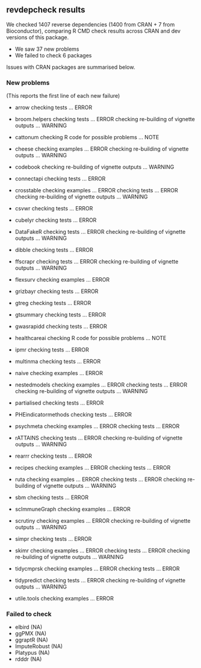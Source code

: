 ## revdepcheck results

We checked 1407 reverse dependencies (1400 from CRAN + 7 from Bioconductor), comparing R CMD check results across CRAN and dev versions of this package.

 * We saw 37 new problems
 * We failed to check 6 packages

Issues with CRAN packages are summarised below.

### New problems
(This reports the first line of each new failure)

* arrow
  checking tests ... ERROR

* broom.helpers
  checking tests ... ERROR
  checking re-building of vignette outputs ... WARNING

* cattonum
  checking R code for possible problems ... NOTE

* cheese
  checking examples ... ERROR
  checking re-building of vignette outputs ... WARNING

* codebook
  checking re-building of vignette outputs ... WARNING

* connectapi
  checking tests ... ERROR

* crosstable
  checking examples ... ERROR
  checking tests ... ERROR
  checking re-building of vignette outputs ... WARNING

* csvwr
  checking tests ... ERROR

* cubelyr
  checking tests ... ERROR

* DataFakeR
  checking tests ... ERROR
  checking re-building of vignette outputs ... WARNING

* dibble
  checking tests ... ERROR

* ffscrapr
  checking tests ... ERROR
  checking re-building of vignette outputs ... WARNING

* flexsurv
  checking examples ... ERROR

* grizbayr
  checking tests ... ERROR

* gtreg
  checking tests ... ERROR

* gtsummary
  checking tests ... ERROR

* gwasrapidd
  checking tests ... ERROR

* healthcareai
  checking R code for possible problems ... NOTE

* ipmr
  checking tests ... ERROR

* multinma
  checking tests ... ERROR

* naive
  checking examples ... ERROR

* nestedmodels
  checking examples ... ERROR
  checking tests ... ERROR
  checking re-building of vignette outputs ... WARNING

* partialised
  checking tests ... ERROR

* PHEindicatormethods
  checking tests ... ERROR

* psychmeta
  checking examples ... ERROR
  checking tests ... ERROR

* rATTAINS
  checking tests ... ERROR
  checking re-building of vignette outputs ... WARNING

* rearrr
  checking tests ... ERROR

* recipes
  checking examples ... ERROR
  checking tests ... ERROR

* ruta
  checking examples ... ERROR
  checking tests ... ERROR
  checking re-building of vignette outputs ... WARNING

* sbm
  checking tests ... ERROR

* scImmuneGraph
  checking examples ... ERROR

* scrutiny
  checking examples ... ERROR
  checking re-building of vignette outputs ... WARNING

* simpr
  checking tests ... ERROR

* skimr
  checking examples ... ERROR
  checking tests ... ERROR
  checking re-building of vignette outputs ... WARNING

* tidycmprsk
  checking examples ... ERROR
  checking tests ... ERROR

* tidypredict
  checking tests ... ERROR
  checking re-building of vignette outputs ... WARNING

* utile.tools
  checking examples ... ERROR

### Failed to check

* elbird       (NA)
* ggPMX        (NA)
* ggraptR      (NA)
* ImputeRobust (NA)
* Platypus     (NA)
* rdddr        (NA)

